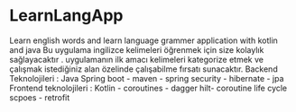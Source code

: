 # LearnLangApp
Learn english words and learn language grammer application with kotlin and java 
Bu uygulama ingilizce kelimeleri öğrenmek için size kolaylık sağlayacaktır .
uygulamanın ilk amacı kelimeleri kategorize etmek ve çalışmak istediğiniz alan özelinde çalışabilme fırsatı sunacaktır. 
Backend Teknolojileri : 
Java Spring boot - maven - spring security - hibernate - jpa 
Frontend teknolojileri : 
Kotlin - coroutines - dagger hilt- coroutine life cycle scpoes - retrofit 
